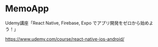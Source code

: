 # MemoApp

Udemy講座「React Native, Firebase, Expo でアプリ開発をゼロから始めよう！」

https://www.udemy.com/course/react-native-ios-android/

